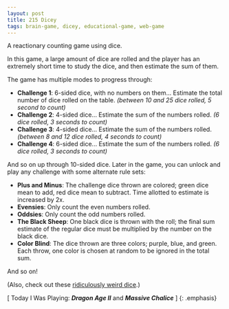 ```yaml
---
layout: post
title: 215 Dicey
tags: brain-game, dicey, educational-game, web-game
---
```

A reactionary counting game using dice.

In this game, a large amount of dice are rolled and the player has an extremely short time to study the dice, and then estimate the sum of them.

The game has multiple modes to progress through:

- **Challenge 1**: 6-sided dice, with no numbers on them...  Estimate the total number of dice rolled on the table. *(between 10 and 25 dice rolled, 5 second to count)*
- **Challenge 2**: 4-sided dice...  Estimate the sum of the numbers rolled. *(6 dice rolled, 3 seconds to count)*
- **Challenge 3**: 4-sided dice...  Estimate the sum of the numbers rolled. *(between 8 and 12 dice rolled, 4 seconds to count)*
- **Challenge 4**: 6-sided dice...  Estimate the sum of the numbers rolled. *(6 dice rolled, 3 seconds to count)*

And so on up through 10-sided dice.  Later in the game, you can unlock and play any challenge with some alternate rule sets:

- **Plus and Minus**: The challenge dice thrown are colored; green dice mean to add, red dice mean to subtract.  Time allotted to estimate is increased by 2x.
- **Evensies**: Only count the even numbers rolled.
- **Oddsies**: Only count the odd numbers rolled.
- **The Black Sheep**: One black dice is thrown with the roll; the final sum estimate of the regular dice must be multiplied by the number on the black dice.
- **Color Blind**: The dice thrown are three colors; purple, blue, and green.  Each throw, one color is chosen at random to be ignored in the total sum.

And so on!

(Also, check out these [ridiculously weird dice](http://loki3.com/poly/unique-dice.html).)

[ Today I Was Playing: ***Dragon Age II*** and ***Massive Chalice*** ]
{: .emphasis}

